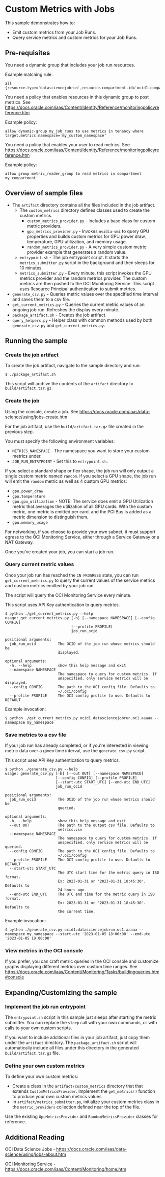 # Custom Metrics with Jobs

This sample demonstrates how to:
- Emit custom metrics from your Job Runs.
- Query service metrics and custom metrics for your Job Runs.

## Pre-requisites

You need a dynamic group that includes your job run resources.

Example matching rule:

```
all {resource.type='datasciencejobrun',resource.compartment.id='ocid1.compartment.oc1..aaaaa'}
```

You need a policy that enables resources in this dynamic group to post metrics.
See https://docs.oracle.com/iaas/Content/Identity/Reference/monitoringpolicyreference.htm

Example policy:

```
allow dynamic-group my_job_runs to use metrics in tenancy where target.metrics.namespace='my_custom_namespace'
```

You need a policy that enables your user to read metrics.
See https://docs.oracle.com/iaas/Content/Identity/Reference/monitoringpolicyreference.htm

Example policy:

```
allow group metric_reader_group to read metrics in compartment my_compartment
```

## Overview of sample files

- The `artifact` directory contains all the files included in the job artifact.
  - The `custom_metrics` directory defines classes used to create the custom metrics.
    - `custom_metrics_provider.py` - Includes a base class for custom metric providers.
    - `gpu_metrics_provider.py` - Invokes `nvidia-smi` to query GPU properties and builds custom metrics for GPU power
                                  draw, temperature, GPU utilization, and memory usage.
    - `random_metrics_provider.py` - A very simple custom metric provider example that generates a random value.
  - `entrypoint.sh` - The job entrypoint script. It starts the `metrics_submitter.py` script in the background and then
                      sleeps for 10 minutes.
  - `metrics_submitter.py` - Every minute, this script invokes the GPU metrics provider and the random metrics provider.
                             The custom metrics are then pushed to the OCI Monitoring Service. This script uses
                             Resource Principal authentication to submit metrics.
- `generate_csv.py` - Queries metric values over the specified time interval and saves them to a csv file.
- `get_current_metrics.py` - Queries the current metric values of an ongoing job run. Refreshes the display every minute.
- `package_artifact.sh` - Creates the job artifact.
- `query_helpers.py` - Helper class with common methods used by both `generate_csv.py` and `get_current_metrics.py`.


## Running the sample

### Create the job artifact

To create the job artifact, navigate to the sample directory and run:

```
$ ./package_artifact.sh
```

This script will archive the contents of the `artifact` directory to `build/artifact.tar.gz`

### Create the job

Using the console, create a job. See https://docs.oracle.com/iaas/data-science/using/jobs-create.htm

For the job artifact, use the `build/artifact.tar.gz` file created in the previous step.

You must specify the following environment variables:
- `METRICS_NAMESPACE` - The namespace you want to store your custom metrics under.
- `JOB_RUN_ENTRYPOINT` - Set this to `entrypoint.sh`. 

If you select a standard shape or flex shape, the job run will only output a single custom metric named `random`.
If you select a GPU shape, the job run will emit the `random` metric as well as 4 custom GPU metrics:
  - `gpu.power_draw`
  - `gpu.temperature`
  - `gpu.gpu_utilization` - NOTE: The service does emit a GPU Utilization metric that averages the utilization of all
                            GPU cards. With the custom metric, one metric is emitted per card, and the PCI Bus is added
                            as a metric dimension to distinguish them.
  - `gpu.memory_usage`

For networking, if you choose to provide your own subnet, it must support egress to the OCI Monitoring Service, either
through a Service Gateway or a NAT Gateway.

Once you've created your job, you can start a job run.

### Query current metric values

Once your job run has reached the `IN PROGRESS` state, you can run `get_current_metrics.py` to query the current values
of the service metrics and custom metrics emitted by your job run.

The script will query the OCI Monitoring Service every minute.

This script uses API Key authentication to query metrics.

```
$ python ./get_current_metrics.py --help
usage: get_current_metrics.py [-h] [--namespace NAMESPACE] [--config CONFIG]
                              [--profile PROFILE]
                              job_run_ocid

positional arguments:
  job_run_ocid          The OCID of the job run whose metrics should be
                        displayed.

optional arguments:
  -h, --help            show this help message and exit
  --namespace NAMESPACE
                        The namespace to query for custom metrics. If
                        unspecified, only service metrics will be displayed.
  --config CONFIG       The path to the OCI config file. Defaults to
                        ~/.oci/config
  --profile PROFILE     The OCI config profile to use. Defaults to DEFAULT
```

Example invocation:

```
$ python ./get_current_metrics.py ocid1.datasciencejobrun.oc1.aaaaa --namespace my_namespace
```

### Save metrics to a csv file

If your job run has already completed, or if you're interested in viewing metric data over a given time interval, use
the `generate_csv.py` script.

This script uses API Key authentication to query metrics.

```
$ python ./generate_csv.py --help
usage: generate_csv.py [-h] [--out OUT] [--namespace NAMESPACE]
                       [--config CONFIG] [--profile PROFILE]
                       [--start-utc START_UTC] [--end-utc END_UTC]
                       job_run_ocid

positional arguments:
  job_run_ocid          The OCID of the job run whose metrics should be
                        queried.

optional arguments:
  -h, --help            show this help message and exit
  --out OUT             The path to the output csv file. Defaults to
                        metrics.csv
  --namespace NAMESPACE
                        The namespace to query for custom metrics. If
                        unspecified, only service metrics will be queried.
  --config CONFIG       The path to the OCI config file. Defaults to
                        ~/.oci/config
  --profile PROFILE     The OCI config profile to use. Defaults to DEFAULT
  --start-utc START_UTC
                        The UTC start time for the metric query in ISO format.
                        Ex: 2023-01-31 or '2023-01-31 18:45:30'. Defaults to
                        24 hours ago.
  --end-utc END_UTC     The UTC end time for the metric query in ISO format.
                        Ex: 2023-01-31 or '2023-01-31 18:45:30'. Defaults to
                        the current time.

```

Example invocation:

```
$ python ./generate_csv.py ocid1.datasciencejobrun.oc1.aaaaa --namespace my_namespace --start-utc '2023-01-05 18:00:00' --end-utc '2023-01-05 19:00:00'
```

### View metrics in the OCI console

If you prefer, you can craft metric queries in the OCI console and customize graphs displaying different metrics over
custom time ranges. See https://docs.oracle.com/iaas/Content/Monitoring/Tasks/buildingqueries.htm#console

## Expanding/Customizing the sample

### Implement the job run entrypoint

The `entrypoint.sh` script in this sample just sleeps after starting the metric submitter. You can replace the `sleep` 
call with your own commands, or with calls to your own custom scripts.

If you want to include additional files in your job artifact, just copy them under the `artifact` directory. The
`package_artifact.sh` script will automatically include all files under this directory in the generated
`build/artifact.tar.gz` file.

### Define your own custom metrics

To define your own custom metrics:
- Create a class in the `artifact/custom_metrics` directory that that extends `CustomMetricsProvider`. Implement the
  `get_metrics()` function to produce your own custom metrics values.
- In `artifact/metrics_submitter.py`, initialize your custom metrics class in the `metric_providers` collection defined
  near the top of the file.

Use the existing `GpuMetricsProvider` and `RandomMetricsProvider` classes for reference.

## Additional Reading

OCI Data Science Jobs - https://docs.oracle.com/iaas/data-science/using/jobs-about.htm

OCI Monitoring Service - https://docs.oracle.com/iaas/Content/Monitoring/home.htm
